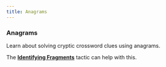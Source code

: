 ```yaml
---
title: Anagrams
---
```


### Anagrams

Learn about solving cryptic crossword clues using anagrams.

The [**Identifying Fragments**](./todo.md) tactic can help with this.
